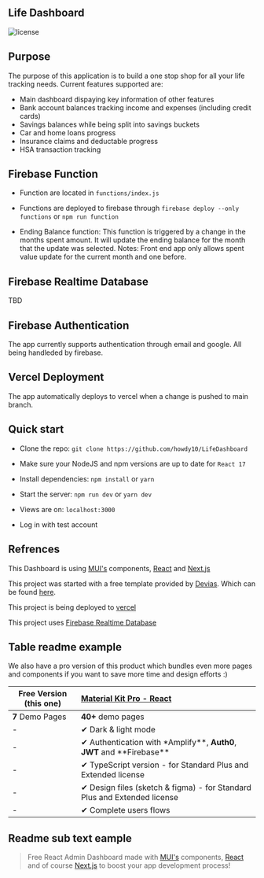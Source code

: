 ## Life Dashboard

![license](https://img.shields.io/badge/license-MIT-blue.svg)

## Purpose

The purpose of this application is to build a one stop shop for all your life tracking needs. Current features supported are:

- Main dashboard dispaying key information of other features
- Bank account balances tracking income and expenses (including credit cards)
- Savings balances while being split into savings buckets
- Car and home loans progress
- Insurance claims and deductable progress
- HSA transaction tracking

## Firebase Function

- Function are located in `functions/index.js`

- Functions are deployed to firebase through `firebase deploy --only functions` or `npm run function`

- Ending Balance function: This function is triggered by a change in the months spent amount. It will update the ending balance for the month that the update was selected. Notes: Front end app only allows spent value update for the current month and one before.

## Firebase Realtime Database

TBD

## Firebase Authentication

The app currently supports authentication through email and google. All being handleded by firebase.

## Vercel Deployment

The app automatically deploys to vercel when a change is pushed to main branch.

## Quick start

- Clone the repo: `git clone https://github.com/howdy10/LifeDashboard`

- Make sure your NodeJS and npm versions are up to date for `React 17`

- Install dependencies: `npm install` or `yarn`

- Start the server: `npm run dev` or `yarn dev`

- Views are on: `localhost:3000`

- Log in with test account

## Refrences

This Dashboard is using [MUI's](https://mui.com/?ref=devias-io) components, [React](https://reactjs.org/?ref=devias-io) and [Next.js](https://github.com/vercel/next.js/?ref=devias-io)

This project was started with a free template provided by [Devias](https://devias.io>).
Which can be found [here](https://github.com/devias-io/material-kit-react).

This project is being deployed to [vercel](https://vercel.com/)

This project uses [Firebase Realtime Database](https://firebase.google.com/docs/database)

## Table readme example

We also have a pro version of this product which bundles even more pages and components if you want to save more time and design efforts :)

| Free Version (this one) | [Material Kit Pro - React](https://material-ui.com/store/items/devias-kit-pro/) |
| ----------------------- | :------------------------------------------------------------------------------ |
| **7** Demo Pages        | **40+** demo pages                                                              |
| -                       | ✔ Dark & light mode                                                             |
| -                       | ✔ Authentication with \*Amplify**, **Auth0**, **JWT** and **Firebase\*\*        |
| -                       | ✔ TypeScript version - for Standard Plus and Extended license                   |
| -                       | ✔ Design files (sketch & figma) - for Standard Plus and Extended license        |
| -                       | ✔ Complete users flows                                                          |

## Readme sub text eample

> Free React Admin Dashboard made with [MUI's](https://mui.com/?ref=devias-io) components, [React](https://reactjs.org/?ref=devias-io) and of course [Next.js](https://github.com/vercel/next.js/?ref=devias-io) to boost your app development process!
